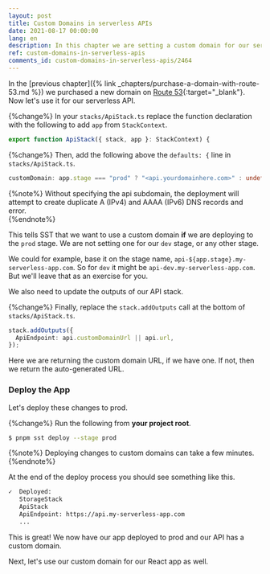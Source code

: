 ```yaml
---
layout: post
title: Custom Domains in serverless APIs
date: 2021-08-17 00:00:00
lang: en
description: In this chapter we are setting a custom domain for our serverless API on AWS. We are using the SST Api construct to configure the custom domain.
ref: custom-domains-in-serverless-apis
comments_id: custom-domains-in-serverless-apis/2464
---
```


In the [previous chapter]({% link _chapters/purchase-a-domain-with-route-53.md %}) we purchased a new domain on [Route 53](https://aws.amazon.com/route53/){:target="_blank"}. Now let's use it for our serverless API.

{%change%} In your `stacks/ApiStack.ts` replace the function declaration with the following to add `app` from `StackContext`.

```typescript
export function ApiStack({ stack, app }: StackContext) {
```

{%change%} Then, add the following above the `defaults: {` line in `stacks/ApiStack.ts`.

```typescript
customDomain: app.stage === "prod" ? "<api.yourdomainhere.com>" : undefined,
```
{%note%}
Without specifying the api subdomain, the deployment will attempt to create duplicate A (IPv4) and AAAA (IPv6) DNS records and error.  
{%endnote%}

This tells SST that we want to use a custom domain **if** we are deploying to the `prod` stage. We are not setting one for our `dev` stage, or any other stage.

We could for example, base it on the stage name, `api-${app.stage}.my-serverless-app.com`. So for `dev` it might be `api-dev.my-serverless-app.com`. But we'll leave that as an exercise for you.

We also need to update the outputs of our API stack.

{%change%} Finally, replace the `stack.addOutputs` call at the bottom of `stacks/ApiStack.ts`.

```typescript
stack.addOutputs({
  ApiEndpoint: api.customDomainUrl || api.url,
});
```

Here we are returning the custom domain URL, if we have one. If not, then we return the auto-generated URL.

### Deploy the App

Let's deploy these changes to prod.

{%change%} Run the following from **your project root**.

```bash
$ pnpm sst deploy --stage prod
```

{%note%}
Deploying changes to custom domains can take a few minutes.
{%endnote%}

At the end of the deploy process you should see something like this.

```bash
✓  Deployed:
   StorageStack
   ApiStack
   ApiEndpoint: https://api.my-serverless-app.com
   ...
```

This is great! We now have our app deployed to prod and our API has a custom domain.

Next, let's use our custom domain for our React app as well.
